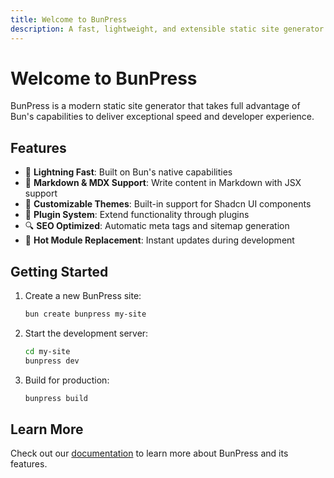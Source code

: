 ```yaml
---
title: Welcome to BunPress
description: A fast, lightweight, and extensible static site generator built with Bun
---
```


# Welcome to BunPress

BunPress is a modern static site generator that takes full advantage of Bun's capabilities to deliver exceptional speed and developer experience.

## Features

- 🚀 **Lightning Fast**: Built on Bun's native capabilities
- 📝 **Markdown & MDX Support**: Write content in Markdown with JSX support
- 🎨 **Customizable Themes**: Built-in support for Shadcn UI components
- 🔌 **Plugin System**: Extend functionality through plugins
- 🔍 **SEO Optimized**: Automatic meta tags and sitemap generation
- 🔄 **Hot Module Replacement**: Instant updates during development

## Getting Started

1. Create a new BunPress site:
   ```bash
   bun create bunpress my-site
   ```

2. Start the development server:
   ```bash
   cd my-site
   bunpress dev
   ```

3. Build for production:
   ```bash
   bunpress build
   ```

## Learn More

Check out our [documentation](/docs) to learn more about BunPress and its features. 